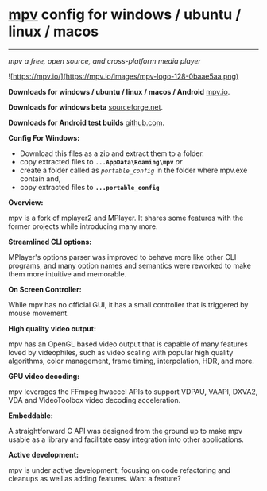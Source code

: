 # [mpv](https://mpv.io/) config for windows / ubuntu / linux / macos
-----------------------------------
_mpv a free, open source, and cross-platform media player_

![https://mpv.io/](https://mpv.io/images/mpv-logo-128-0baae5aa.png)

**Downloads for windows / ubuntu / linux / macos / Android** [mpv.io](http://mpv.io/installation).

**Downloads for windows beta** [sourceforge.net](https://sourceforge.net/projects/mpv-player-windows/files).

**Downloads for Android test builds** [github.com](https://github.com/mpv-android/mpv-android/releases).


**Config For Windows:**
* Download this files as a zip and extract them to a folder.
* copy extracted files to **`...AppData\Roaming\mpv`** _or_
* create a folder called as _`portable_config`_ in the folder where mpv.exe contain and,
* copy extracted files to **`...portable_config`**

**Overview:**

mpv is a fork of mplayer2 and MPlayer. It shares some features with the former projects while introducing many more.


**Streamlined CLI options:**

MPlayer's options parser was improved to behave more like other CLI programs, and many option names and semantics were reworked to make them more intuitive and memorable.


**On Screen Controller:**

While mpv has no official GUI, it has a small controller that is triggered by mouse movement.


**High quality video output:**

mpv has an OpenGL based video output that is capable of many features loved by videophiles, such as video scaling with popular high quality algorithms, color management, frame timing, interpolation, HDR, and more.


**GPU video decoding:**

mpv leverages the FFmpeg hwaccel APIs to support VDPAU, VAAPI, DXVA2, VDA and VideoToolbox video decoding acceleration.


**Embeddable:**

A straightforward C API was designed from the ground up to make mpv usable as a library and facilitate easy integration into other applications.


**Active development:**

mpv is under active development, focusing on code refactoring and cleanups as well as adding features. Want a feature?

